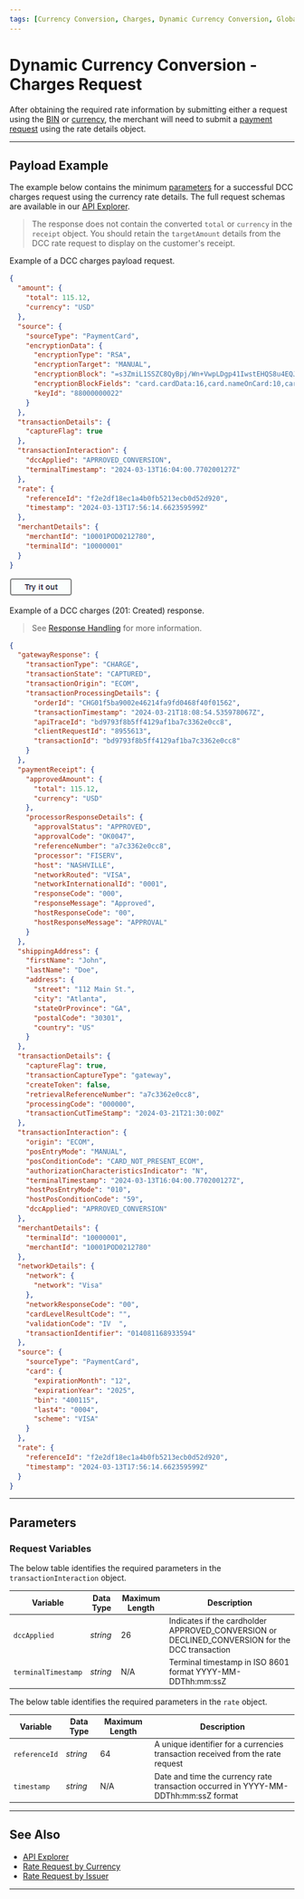 ```yaml
---
tags: [Currency Conversion, Charges, Dynamic Currency Conversion, Global Currency]
---
```


# Dynamic Currency Conversion - Charges Request

After obtaining the required rate information by submitting either a request using the [BIN](?path=docs/Resources/Guides/Global-Currency/DCC-BIN-Rate-Request.md) or [currency](?path=docs/Resources/Guides/Global-Currency/DCC-Currency-Rate-Request.md), the merchant will need to submit a [payment request](?path=docs/Resources/API-Documents/Payments/Payments.md) using the rate details object.

---

## Payload Example

The example below contains the minimum [parameters](#parameters) for a successful DCC charges request using the currency rate details. The full request schemas are available in our [API Explorer](../api/?type=post&path=/payments/v1/charges).

<!-- theme: info -->
> The response does not contain the converted `total` or `currency` in the `receipt` object. You should retain the `targetAmount` details from the DCC rate request to display on the customer's receipt.

<!--
type: tab
titles: Request, Response
-->

Example of a DCC charges payload request.

```json
{
  "amount": {
    "total": 115.12,
    "currency": "USD"
  },
  "source": {
    "sourceType": "PaymentCard",
    "encryptionData": {
      "encryptionType": "RSA",
      "encryptionTarget": "MANUAL",
      "encryptionBlock": "=s3ZmiL1SSZC8QyBpj/Wn+VwpLDgp41IwstEHQS8u4EQJ....",
      "encryptionBlockFields": "card.cardData:16,card.nameOnCard:10,card.expirationMonth:2,card.expirationYear:4,card.securityCode:3",
      "keyId": "88000000022"
    }
  },
  "transactionDetails": {
    "captureFlag": true
  },
  "transactionInteraction": {
    "dccApplied": "APRROVED_CONVERSION",
    "terminalTimestamp": "2024-03-13T16:04:00.770200127Z"
  },
  "rate": {
    "referenceId": "f2e2df18ec1a4b0fb5213ecb0d52d920",
    "timestamp": "2024-03-13T17:56:14.662359599Z"
  },
  "merchantDetails": {
    "merchantId": "10001POD0212780",
    "terminalId": "10000001"
  }
}
```

[![Try it out](../../../../assets/images/button.png)](../api/?type=post&path=/payments/v1/charges)

<!--
type: tab
-->

Example of a DCC charges (201: Created) response.

<!-- theme: info -->
> See [Response Handling](?path=docs/Resources/Guides/Response-Codes/Response-Handling.md) for more information.

```json
{
  "gatewayResponse": {
    "transactionType": "CHARGE",
    "transactionState": "CAPTURED",
    "transactionOrigin": "ECOM",
    "transactionProcessingDetails": {
      "orderId": "CHG01f5ba9002e46214fa9fd0468f40f01562",
      "transactionTimestamp": "2024-03-21T18:08:54.535978067Z",
      "apiTraceId": "bd9793f8b5ff4129af1ba7c3362e0cc8",
      "clientRequestId": "8955613",
      "transactionId": "bd9793f8b5ff4129af1ba7c3362e0cc8"
    }
  },
  "paymentReceipt": {
    "approvedAmount": {
      "total": 115.12,
      "currency": "USD"
    },
    "processorResponseDetails": {
      "approvalStatus": "APPROVED",
      "approvalCode": "OK0047",
      "referenceNumber": "a7c3362e0cc8",
      "processor": "FISERV",
      "host": "NASHVILLE",
      "networkRouted": "VISA",
      "networkInternationalId": "0001",
      "responseCode": "000",
      "responseMessage": "Approved",
      "hostResponseCode": "00",
      "hostResponseMessage": "APPROVAL"
    }
  },
  "shippingAddress": {
    "firstName": "John",
    "lastName": "Doe",
    "address": {
      "street": "112 Main St.",
      "city": "Atlanta",
      "stateOrProvince": "GA",
      "postalCode": "30301",
      "country": "US"
    }
  },
  "transactionDetails": {
    "captureFlag": true,
    "transactionCaptureType": "gateway",
    "createToken": false,
    "retrievalReferenceNumber": "a7c3362e0cc8",
    "processingCode": "000000",
    "transactionCutTimeStamp": "2024-03-21T21:30:00Z"
  },
  "transactionInteraction": {
    "origin": "ECOM",
    "posEntryMode": "MANUAL",
    "posConditionCode": "CARD_NOT_PRESENT_ECOM",
    "authorizationCharacteristicsIndicator": "N",
    "terminalTimestamp": "2024-03-13T16:04:00.770200127Z",
    "hostPosEntryMode": "010",
    "hostPosConditionCode": "59",
    "dccApplied": "APRROVED_CONVERSION"
  },
  "merchantDetails": {
    "terminalId": "10000001",
    "merchantId": "10001POD0212780"
  },
  "networkDetails": {
    "network": {
      "network": "Visa"
    },
    "networkResponseCode": "00",
    "cardLevelResultCode": "",
    "validationCode": "IV  ",
    "transactionIdentifier": "014081168933594"
  },
  "source": {
    "sourceType": "PaymentCard",
    "card": {
      "expirationMonth": "12",
      "expirationYear": "2025",
      "bin": "400115",
      "last4": "0004",
      "scheme": "VISA"
    }
  },
  "rate": {
    "referenceId": "f2e2df18ec1a4b0fb5213ecb0d52d920",
    "timestamp": "2024-03-13T17:56:14.662359599Z"
  }
}
```

<!-- type: tab-end -->

---

## Parameters

### Request Variables

<!--
type: tab
titles: transactionInteraction, rate
-->

The below table identifies the required parameters in the `transactionInteraction` object.

| Variable | Data Type| Maximum Length |Description |
|---------|----------|----------------|---------|
| `dccApplied` | *string* | 26 | Indicates if the cardholder APPROVED_CONVERSION or DECLINED_CONVERSION for the DCC transaction |
| `terminalTimestamp` | *string* | N/A | Terminal timestamp in ISO 8601 format YYYY-MM-DDThh:mm:ssZ |

<!--
type: tab
-->

The below table identifies the required parameters in the `rate` object.

| Variable | Data Type| Maximum Length |Description |
|---------|----------|----------------|---------|
| `referenceId` | *string* | 64 | A unique identifier for a currencies transaction received from the rate request |
| `timestamp` | *string* | N/A | Date and time the currency rate transaction occurred in YYYY-MM-DDThh:mm:ssZ format |

<!-- type: tab-end -->

---

## See Also

- [API Explorer](../api/?type=post&path=/payments/v1/charges)
- [Rate Request by Currency](?path=docs/Resources/Guides/Global-Currency/DCC-Currency-Rate-Request.md)
- [Rate Request by Issuer](?path=docs/Resources/Guides/Global-Currency/DCC-BIN-Rate-Request.md)

---

